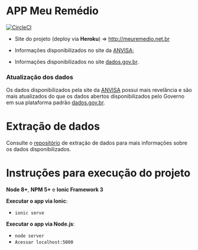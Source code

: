 # APP Meu Remédio

[![CircleCI](https://circleci.com/gh/yagoluiz/meuremedio-app.svg?style=svg)](https://circleci.com/gh/yagoluiz/meuremedio-app) 

* Site do projeto (deploy via **Heroku**) => http://meuremedio.net.br

* Informações disponibilizados no site da [ANVISA](http://portal.anvisa.gov.br/listas-de-precos);
* Informações disponibilizados no site [dados.gov.br](http://dados.gov.br/dataset/anvisa-precos-de-medicamentos).

### Atualização dos dados

Os dados disponibilizados pela site da [ANVISA](http://portal.anvisa.gov.br/listas-de-precos) possui mais revelância e são mais atualizados do que os dados abertos disponibilizados pelo Governo em sua plataforma padrão [dados.gov.br](http://dados.gov.br).

 # Extração de dados

 Consulte o [repositório](https://github.com/yagoluiz/meuremedio-mineracao) de extração de dados para mais informações sobre os dados disponibilizados.

# Instruções para execução do projeto

**Node 8+**, **NPM 5+** e **Ionic Framework 3** 

**Executar o app via Ionic**:
 - `ionic serve`

 **Executar o app via Node.js**:
 - `node server`
 - `Acessar localhost:5000`